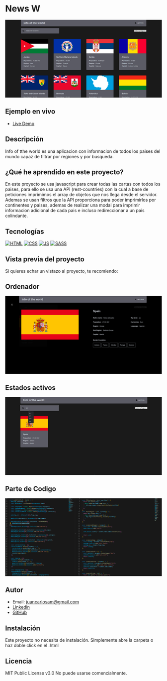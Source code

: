 # News W

![Imagen del proyecto](https://raw.githubusercontent.com/JuanCarlosAlo/country-roads/main/src/assets/images/readme-1.jpg)

## Ejemplo en vivo

- [Live Demo]()

## Descripción

Info of tthe world es una aplicacion con informacion de todos los paises del mundo capaz de filtrar por regiones y por busqueda.

## ¿Qué he aprendido en este proyecto?

En este proyecto se usa javascript para crear todas las cartas con todos los paises, para ello se usa una API (rest-countries) con la cual a base de peticiones imprimimos el array de objetos que nos llega desde el servidor. Ademas se usan filtros que la API proporciona para poder imprimirlos por continentes y paises, ademas de realizar una modal para imprimir informacion adicional de cada pais e incluso redireccionar a un pais colindante.

## Tecnologías

<!-- Iconos sacados de: https://github.com/hendrasob/badges/blob/master/README.md y https://github.com/alexandresanlim/Badges4-README.md-Profile -->

[![HTML](https://img.shields.io/badge/HTML5-E34F26?style=for-the-badge&logo=html5&logoColor=white)](https://es.wikipedia.org/wiki/HTML5)
[![CSS](https://img.shields.io/badge/CSS3-1572B6?style=for-the-badge&logo=css3&logoColor=white)](https://es.wikipedia.org/wiki/CSS)
[![JS](https://img.shields.io/badge/JavaScript-F7DF1E?style=for-the-badge&logo=javascript&logoColor=black)](https://es.wikipedia.org/wiki/JavaScript)
[![SASS](https://img.shields.io/badge/Sass-CC6699?style=for-the-badge&logo=sass&logoColor=white)](https://es.wikipedia.org/wiki/Sass)

## Vista previa del proyecto

Si quieres echar un vistazo al proyecto, te recomiendo:

## Ordenador

![Captura del proyecto](https://raw.githubusercontent.com/JuanCarlosAlo/country-roads/main/src/assets/images/readme-3.jpg)

## Estados activos

![Captura del proyecto](https://raw.githubusercontent.com/JuanCarlosAlo/country-roads/main/src/assets/images/readme-2.jpg)

## Parte de Codigo

![Captura del proyecto](https://raw.githubusercontent.com/JuanCarlosAlo/country-roads/main/src/assets/images/readme-4.jpg)

## Autor

- Email: juancarlosam@gmail.com
- [Linkedin](https://www.linkedin.com/in/juan-carlos-alonso-966280166/)
- [GitHub](https://github.com/JuanCarlosAlo)

## Instalación

Este proyecto no necesita de instalación. Simplemente abre la carpeta o haz doble click en el .html

## Licencia

MIT Public License v3.0
No puede usarse comencialmente.
